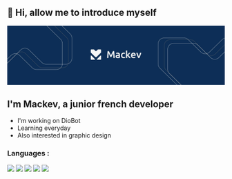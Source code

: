 ## 👋 Hi, allow me to introduce myself 

<img src="https://github.com/Mackevv/Mackevv/blob/main/mackev-readme.jpg"/>

## I'm Mackev, a junior french developer
- I'm working on DioBot
- Learning everyday
- Also interested in graphic design

### Languages :

<p>
  <img src="https://img.shields.io/badge/-JavaScript-f0db4f?style=for-the-badge&logo=javascript&logoColor=323330" />
  <img src="https://img.shields.io/badge/-NodeJS-3c873a?style=for-the-badge&logo=node.js&logoColor=f7fff9" />
  <img src="https://img.shields.io/badge/-PHP-787CB5?style=for-the-badge&logo=php&logoColor=f7fff9" />
  <img src="https://img.shields.io/badge/-HTML5-f16529?style=for-the-badge&logo=html5&logoColor=f7fff9" />
  <img src="https://img.shields.io/badge/-CSS3-2965f1?style=for-the-badge&logo=css3&logoColor=f7fff9" />
<p/> 
